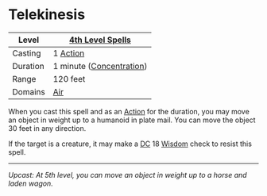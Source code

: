 # Telekinesis

| Level    | [4th Level Spells](4th%20Level%20Spells.md)                        |
| -------- | ------------------------------------------------------------------ |
| Casting  | 1 [Action](../../../../Game%20Procedures/Core%20Procedures/Action.md)                |
| Duration | 1 minute ([Concentration](../../../Spellcasting/Concentration.md)) |
| Range    | 120 feet                                                           |
| Domains  | [Air](../../Spell%20Domains/Air.md)                             |

When you cast this spell and as an [Action](../../../../Game%20Procedures/Core%20Procedures/Action.md) for the duration, you may move an object in weight up to a humanoid in plate mail. You can move the object 30 feet in any direction.

If the target is a creature, it may make a [DC](../../../../Game%20Procedures/Core%20Procedures/DC.md) 18 [Wisdom](../../../../Player%20Characters/Chosen%20Statistics/Wisdom.md) check to resist this spell.

---
*Upcast: At 5th level, you can move an object in weight up to a horse and laden wagon.*

